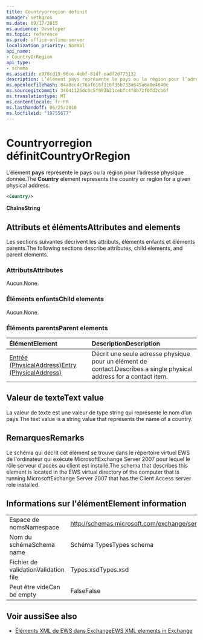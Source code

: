```yaml
---
title: Countryorregion définit
manager: sethgros
ms.date: 09/17/2015
ms.audience: Developer
ms.topic: reference
ms.prod: office-online-server
localization_priority: Normal
api_name:
- CountryOrRegion
api_type:
- schema
ms.assetid: e978cd19-96ce-4ebf-81df-eadf2d775132
description: L’élément pays représente le pays ou la région pour l’adresse physique donnée.
ms.openlocfilehash: 84a8cc4c76af616f116f35b733a645a6a0e4640c
ms.sourcegitcommit: 34041125dc8c5f993b21cebfc4f8b72f0fd2cb6f
ms.translationtype: MT
ms.contentlocale: fr-FR
ms.lasthandoff: 06/25/2018
ms.locfileid: "19755677"
---
```

# <a name="countryorregion"></a><span data-ttu-id="0b83d-103">Countryorregion définit</span><span class="sxs-lookup"><span data-stu-id="0b83d-103">CountryOrRegion</span></span>

<span data-ttu-id="0b83d-104">L’élément **pays** représente le pays ou la région pour l’adresse physique donnée.</span><span class="sxs-lookup"><span data-stu-id="0b83d-104">The **Country** element represents the country or region for a given physical address.</span></span> 
  
```xml
<Country/>
```

 <span data-ttu-id="0b83d-105">**Chaîne**</span><span class="sxs-lookup"><span data-stu-id="0b83d-105">**String**</span></span>
## <a name="attributes-and-elements"></a><span data-ttu-id="0b83d-106">Attributs et éléments</span><span class="sxs-lookup"><span data-stu-id="0b83d-106">Attributes and elements</span></span>

<span data-ttu-id="0b83d-107">Les sections suivantes décrivent les attributs, éléments enfants et éléments parents.</span><span class="sxs-lookup"><span data-stu-id="0b83d-107">The following sections describe attributes, child elements, and parent elements.</span></span>
  
### <a name="attributes"></a><span data-ttu-id="0b83d-108">Attributs</span><span class="sxs-lookup"><span data-stu-id="0b83d-108">Attributes</span></span>

<span data-ttu-id="0b83d-109">Aucun.</span><span class="sxs-lookup"><span data-stu-id="0b83d-109">None.</span></span>
  
### <a name="child-elements"></a><span data-ttu-id="0b83d-110">Éléments enfants</span><span class="sxs-lookup"><span data-stu-id="0b83d-110">Child elements</span></span>

<span data-ttu-id="0b83d-111">Aucun.</span><span class="sxs-lookup"><span data-stu-id="0b83d-111">None.</span></span>
  
### <a name="parent-elements"></a><span data-ttu-id="0b83d-112">Éléments parents</span><span class="sxs-lookup"><span data-stu-id="0b83d-112">Parent elements</span></span>

|<span data-ttu-id="0b83d-113">**Élément**</span><span class="sxs-lookup"><span data-stu-id="0b83d-113">**Element**</span></span>|<span data-ttu-id="0b83d-114">**Description**</span><span class="sxs-lookup"><span data-stu-id="0b83d-114">**Description**</span></span>|
|:-----|:-----|
|[<span data-ttu-id="0b83d-115">Entrée (PhysicalAddress)</span><span class="sxs-lookup"><span data-stu-id="0b83d-115">Entry (PhysicalAddress)</span></span>](entry-physicaladdress.md) <br/> |<span data-ttu-id="0b83d-116">Décrit une seule adresse physique pour un élément de contact.</span><span class="sxs-lookup"><span data-stu-id="0b83d-116">Describes a single physical address for a contact item.</span></span>  <br/> |
   
## <a name="text-value"></a><span data-ttu-id="0b83d-117">Valeur de texte</span><span class="sxs-lookup"><span data-stu-id="0b83d-117">Text value</span></span>

<span data-ttu-id="0b83d-118">La valeur de texte est une valeur de type string qui représente le nom d’un pays.</span><span class="sxs-lookup"><span data-stu-id="0b83d-118">The text value is a string value that represents the name of a country.</span></span>
  
## <a name="remarks"></a><span data-ttu-id="0b83d-119">Remarques</span><span class="sxs-lookup"><span data-stu-id="0b83d-119">Remarks</span></span>

<span data-ttu-id="0b83d-120">Le schéma qui décrit cet élément se trouve dans le répertoire virtuel EWS de l'ordinateur qui exécute MicrosoftExchange Server 2007 pour lequel le rôle serveur d'accès au client est installé.</span><span class="sxs-lookup"><span data-stu-id="0b83d-120">The schema that describes this element is located in the EWS virtual directory of the computer that is running MicrosoftExchange Server 2007 that has the Client Access server role installed.</span></span>
  
## <a name="element-information"></a><span data-ttu-id="0b83d-121">Informations sur l'élément</span><span class="sxs-lookup"><span data-stu-id="0b83d-121">Element information</span></span>

|||
|:-----|:-----|
|<span data-ttu-id="0b83d-122">Espace de noms</span><span class="sxs-lookup"><span data-stu-id="0b83d-122">Namespace</span></span>  <br/> |http://schemas.microsoft.com/exchange/services/2006/types  <br/> |
|<span data-ttu-id="0b83d-123">Nom du schéma</span><span class="sxs-lookup"><span data-stu-id="0b83d-123">Schema name</span></span>  <br/> |<span data-ttu-id="0b83d-124">Schéma Types</span><span class="sxs-lookup"><span data-stu-id="0b83d-124">Types schema</span></span>  <br/> |
|<span data-ttu-id="0b83d-125">Fichier de validation</span><span class="sxs-lookup"><span data-stu-id="0b83d-125">Validation file</span></span>  <br/> |<span data-ttu-id="0b83d-126">Types.xsd</span><span class="sxs-lookup"><span data-stu-id="0b83d-126">Types.xsd</span></span>  <br/> |
|<span data-ttu-id="0b83d-127">Peut être vide</span><span class="sxs-lookup"><span data-stu-id="0b83d-127">Can be empty</span></span>  <br/> |<span data-ttu-id="0b83d-128">False</span><span class="sxs-lookup"><span data-stu-id="0b83d-128">False</span></span>  <br/> |
   
## <a name="see-also"></a><span data-ttu-id="0b83d-129">Voir aussi</span><span class="sxs-lookup"><span data-stu-id="0b83d-129">See also</span></span>



- [<span data-ttu-id="0b83d-130">Éléments XML de EWS dans Exchange</span><span class="sxs-lookup"><span data-stu-id="0b83d-130">EWS XML elements in Exchange</span></span>](ews-xml-elements-in-exchange.md)

